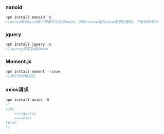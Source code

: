 ### nanoid
```js
npm install nanoid -S
//anoid库和uuid库一样都可以生成uuid，但是nanoid相比uuid要更轻量级，下面就来演示一下如何在项目中使用nanoid
```

### jquery
```js
npm install jquery -S
//jquery库可以操作dom

```

### Moment.js
```js
npm install moment --save
//用于时间格式化
```

### axios请求
```js
npm install axios -S
/*
ajax
    ==>jquerry
    ==>axios
fetch
*/ 
```